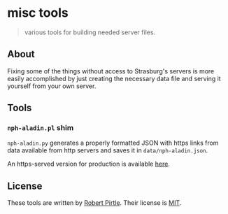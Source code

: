 # misc tools

> various tools for building needed server files.

## About

Fixing some of the things without access to Strasburg's servers is more easily accomplished by just creating the necessary data file and serving it yourself from your own server.

## Tools

### `nph-aladin.pl` shim

`nph-aladin.py` generates a properly formatted JSON with https links from data available from http servers and saves it in `data/nph-aladin.json`.

An https-served version for production is available [here](https://laniakean.com/data/nph-aladin.json).

## License

These tools are written by [Robert Pirtle](https://pirtle.xys). Their license is [MIT](http://choosealicense.com/licenses/mit/).

